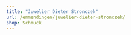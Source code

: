 ```yaml
---
title: "Juwelier Dieter Stronczek"
url: /emmendingen/juwelier-dieter-stronczek/
shop: Schmuck
---
```

